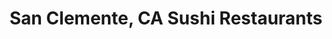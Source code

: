 ---
layout: city
title: San Clemente, CA Sushi Restaurants
permalink: /california/san-clemente/
stateAbbr: CA
stateName: California
cityName: San Clemente
---